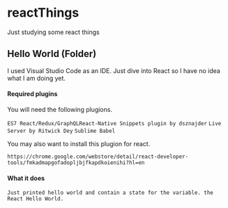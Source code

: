 # reactThings
Just studying some react things

## Hello World (Folder)

  I used Visual Studio Code as an IDE. Just dive into React so I have no idea what I am doing yet. 

#### Required plugins
  You will need the following plugions.
  
  `ES7 React/Redux/GraphQLReact-Native Snippets plugin by dsznajder`
  `Live Server by Ritwick Dey`
  `Sublime Babel` 
  
  You may also want to install this plugion for react. 
  
  `https://chrome.google.com/webstore/detail/react-developer-tools/fmkadmapgofadopljbjfkapdkoienihi?hl=en`
  
  #### What it does
  
    Just printed hello world and contain a state for the variable. the React Hello World.
